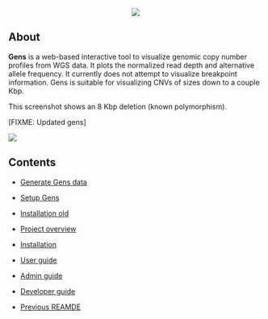 <p align="center">
  <img src="images/gens_logo_with_text.png">
</p>

## About

**Gens** is a web-based interactive tool to visualize genomic copy number profiles from WGS data. It plots the normalized read depth and alternative allele frequency. It currently does not attempt to visualize breakpoint information. Gens is suitable for visualizing CNVs of sizes down to a couple Kbp.

This screenshot shows an 8 Kbp deletion (known polymorphism).

[FIXME: Updated gens]

<img src="images/gens_screenshot.png">

## Contents

- [Generate Gens data](docs/generate_gens_data.md)
- [Setup Gens](docs/setup_gens.md)
- [Installation old](docs/installation_old.md)

- [Project overview](docs/overview.md)
- [Installation](docs/installation.md)
- [User guide](docs/user_guide.md)
- [Admin guide](docs/admin_guide.md)
- [Developer guide](docs/developer_guide.md)
- [Previous REAMDE](docs/old_README.md) 
